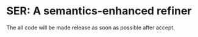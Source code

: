 # SER: A semantics-enhanced refiner 

The all code will be made release as soon as possible after accept.

